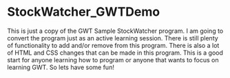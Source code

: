 # StockWatcher_GWTDemo

This is just a copy of the GWT Sample StockWatcher program. I am going to convert the program just as an active learning session. There is still plenty of functionality to add and/or remove from this program. There is also a lot of HTML and CSS changes that can be made in this program. This is a good start for anyone learning how to program or anyone that wants to focus on learning GWT. So lets have some fun! 
